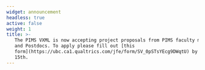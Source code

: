 ```yaml
---
widget: announcement
headless: true
active: false
weight: 1
title: >-
   The PIMS VXML is now accepting project proposals from PIMS faculty members
   and Postdocs. To apply please fill out [this
   form](https://ubc.ca1.qualtrics.com/jfe/form/SV_0pSTsYEcg9DWqtU) by September
   15th.
---
```


